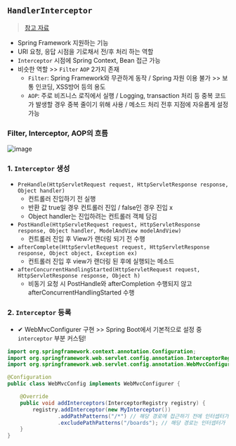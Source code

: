 ## `HandlerInterceptor`
> [참고 자료](https://bamdule.tistory.com/149)
- Spring Framework 지원하는 기능
- URI 요청, 응답 시점을 기로채서 전/후 처리 하는 역할
- `Interceptor` 시점에 Spring Context, Bean 접근 가능 
- 비슷한 역할 >> `Filter` `AOP` 2가지 존재
  - `Filter`: Spring Framework와 무관하게 동작 / Spring 자원 이용 불가 >> 보통 인코딩, XSS방어 등의 용도
  - `AOP`: 주로 비즈니스 로직에서 실행 / Logging, transaction 처리 등 중복 코드가 발생할 경우 중복 줄이기 위해 사용 / 메소드 처리 전후 지점에 자유롭게 설정 가능

### Filter, Interceptor, AOP의 흐름
![image](https://user-images.githubusercontent.com/61215550/173281121-d37268bf-19bd-4699-ae02-c5f291ab00d8.png)

### 1. `Interceptor` 생성
- `PreHandle(HttpServletRequest request, HttpServletResponse response, Object handler)`
  -  컨트롤러 진입하기 전 실행
  -  반환 값 true일 경우 컨트롤러 진입 / false인 경우 진입 x
  -  Object handler는 진입하려는 컨트롤러 객체 담김
- `PostHandle(HttpServletRequest request, HttpServletResponse response, Object handler, ModelAndView modelAndView)`
  - 컨트롤러 진입 후 View가 랜더링 되기 전 수행
- `afterComplete(HttpServletRequest request, HttpServletResponse response, Object object, Exception ex)`
  - 컨트롤러 진입 후 view가 랜더링 된 후에 실행되는 메소드
- `afterConcurrentHandlingStarted(HttpServletRequest request, HttpServletResponse response, Object h)`
  - 비동기 요청 시 PostHandle와 afterCompletion 수행되지 않고 afterConcurrentHandlingStarted 수행

### 2. `Interceptor` 등록
- ✔ WebMvcConfigurer 구현 >> Spring Boot에서 기본적으로 설정 중 `interceptor` 부분 커스텀!


```java
import org.springframework.context.annotation.Configuration;
import org.springframework.web.servlet.config.annotation.InterceptorRegistry;
import org.springframework.web.servlet.config.annotation.WebMvcConfigurer;

@Configuration
public class WebMvcConfig implements WebMvcConfigurer {

    @Override
    public void addInterceptors(InterceptorRegistry registry) {
        registry.addInterceptor(new MyInterceptor())
                .addPathPatterns("/*") // 해당 경로에 접근하기 전에 인터셉터가 가로챈다.
                .excludePathPatterns("/boards"); // 해당 경로는 인터셉터가 가로채지 않는다.
    }
}
```
